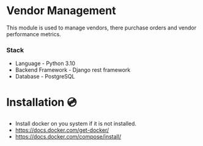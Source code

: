 # Vendor Management

This module is used to manage vendors, there purchase orders and vendor performance metrics.

### Stack
- Language - Python 3.10
- Backend Framework - Django rest framework
- Database - PostgreSQL

# Installation 💿
 - Install docker on you system if it is not installed.
  - https://docs.docker.com/get-docker/
  - https://docs.docker.com/compose/install/



